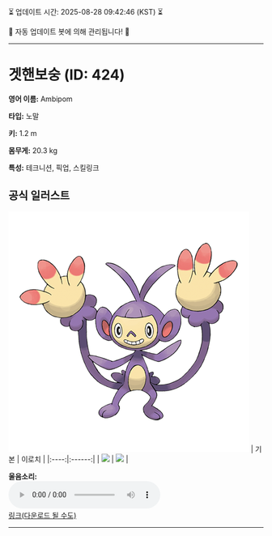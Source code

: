 
⏳ 업데이트 시간: 2025-08-28 09:42:46 (KST) ⏳

🤖 자동 업데이트 봇에 의해 관리됩니다! 🤖

---

# 겟핸보숭 (ID: 424)
**영어 이름:** Ambipom

**타입:** 노말

**키:** 1.2 m

**몸무게:** 20.3 kg

**특성:** 테크니션, 픽업, 스킬링크

## 공식 일러스트
![](https://raw.githubusercontent.com/PokeAPI/sprites/master/sprites/pokemon/other/official-artwork/424.png)
| 기본 | 이로치 |
|:----:|:------:|
| <img src="http://play.pokemonshowdown.com/sprites/ani/ambipom.gif" width="200"> | <img src="http://play.pokemonshowdown.com/sprites/ani-shiny/ambipom.gif" width="200"> |

**울음소리:**<br><audio controls src="https://raw.githubusercontent.com/PokeAPI/cries/main/cries/pokemon/latest/424.ogg"></audio><br> [링크(다운로드 될 수도)](https://raw.githubusercontent.com/PokeAPI/cries/main/cries/pokemon/latest/424.ogg)


---

